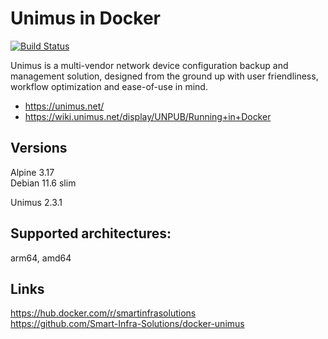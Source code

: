 # Unimus in Docker
[![Build Status](https://drone.si.solutions/api/badges/SmartInfraSolutions/docker-unimus/status.svg)](https://drone.si.solutions/SmartInfraSolutions/docker-unimus)


Unimus is a multi-vendor network device configuration backup and management solution, designed from the ground up with user friendliness, workflow optimization and ease-of-use in mind.

  - https://unimus.net/
  - https://wiki.unimus.net/display/UNPUB/Running+in+Docker

## Versions
Alpine 3.17   
Debian 11.6 slim  

Unimus 2.3.1

## Supported architectures:
arm64, amd64  

## Links
https://hub.docker.com/r/smartinfrasolutions  
https://github.com/Smart-Infra-Solutions/docker-unimus